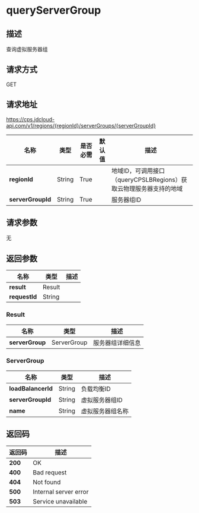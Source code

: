 # queryServerGroup


## 描述
查询虚拟服务器组

## 请求方式
GET

## 请求地址
https://cps.jdcloud-api.com/v1/regions/{regionId}/serverGroups/{serverGroupId}

|名称|类型|是否必需|默认值|描述|
|---|---|---|---|---|
|**regionId**|String|True| |地域ID，可调用接口（queryCPSLBRegions）获取云物理服务器支持的地域|
|**serverGroupId**|String|True| |服务器组ID|

## 请求参数
无


## 返回参数
|名称|类型|描述|
|---|---|---|
|**result**|Result| |
|**requestId**|String| |

### Result
|名称|类型|描述|
|---|---|---|
|**serverGroup**|ServerGroup|服务器组详细信息|
### ServerGroup
|名称|类型|描述|
|---|---|---|
|**loadBalancerId**|String|负载均衡ID|
|**serverGroupId**|String|虚拟服务器组ID|
|**name**|String|虚拟服务器组名称|

## 返回码
|返回码|描述|
|---|---|
|**200**|OK|
|**400**|Bad request|
|**404**|Not found|
|**500**|Internal server error|
|**503**|Service unavailable|
